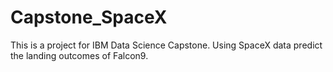 # Capstone_SpaceX
This is a project for IBM Data Science Capstone. Using SpaceX data predict the landing outcomes of Falcon9.

